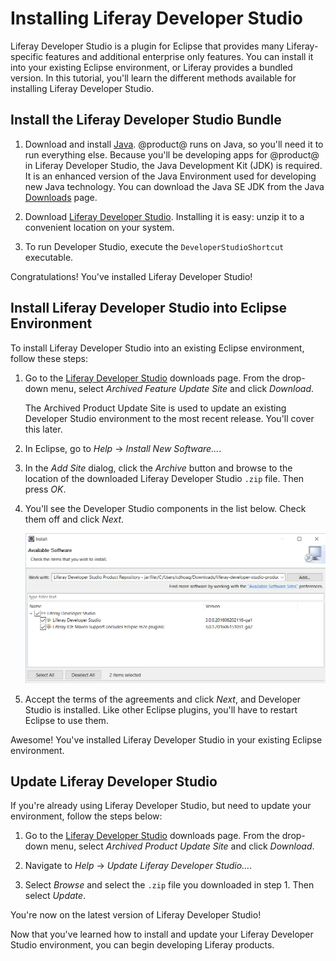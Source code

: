 # Installing Liferay Developer Studio

Liferay Developer Studio is a plugin for Eclipse that provides many
Liferay-specific features and additional enterprise only features. You can
install it into your existing Eclipse environment, or Liferay provides a bundled
version. In this tutorial, you'll learn the different methods available for
installing Liferay Developer Studio.

## Install the Liferay Developer Studio Bundle

1.  Download and install [Java](http://java.oracle.com). @product@ runs on Java,
    so you'll need it to run everything else. Because you'll be developing apps
    for @product@ in Liferay Developer Studio, the Java Development Kit (JDK) is
    required. It is an enhanced version of the Java Environment used for
    developing new Java technology. You can download the Java SE JDK from the
    Java
    [Downloads](http://www.oracle.com/technetwork/java/javase/downloads/index.html)
    page. 

2.  Download
    [Liferay Developer Studio](https://web.liferay.com/group/customer/dxp/downloads/developer-tools).
    Installing it is easy: unzip it to a convenient location on your system. 

3.  To run Developer Studio, execute the `DeveloperStudioShortcut` executable.

Congratulations! You've installed Liferay Developer Studio! 

## Install Liferay Developer Studio into Eclipse Environment

To install Liferay Developer Studio into an existing Eclipse environment, follow
these steps:

1.  Go to the
    [Liferay Developer Studio](https://web.liferay.com/group/customer/dxp/downloads/developer-tools)
    downloads page. From the drop-down menu, select *Archived Feature Update
    Site* and click *Download*.

    The Archived Product Update Site is used to update an existing Developer
    Studio environment to the most recent release. You'll cover this later.

2.  In Eclipse, go to *Help* &rarr; *Install New Software...*. 

3.  In the *Add Site* dialog, click the *Archive* button and browse to the
    location of the downloaded Liferay Developer Studio `.zip` file. Then press
    *OK*.

4.  You'll see the Developer Studio components in the list below. Check them off
    and click *Next*. 

    ![Figure 1: Make sure to check all the Developer Studio components you wish to install.](../../../images-dxp/dev-studio-zip-install.png)

5.  Accept the terms of the agreements and click *Next*, and Developer Studio is
    installed. Like other Eclipse plugins, you'll have to restart Eclipse to use
    them.

Awesome! You've installed Liferay Developer Studio in your existing Eclipse
environment.

## Update Liferay Developer Studio

If you're already using Liferay Developer Studio, but need to update your
environment, follow the steps below:

1.  Go to the
    [Liferay Developer Studio](https://web.liferay.com/group/customer/dxp/downloads/developer-tools)
    downloads page. From the drop-down menu, select *Archived Product Update
    Site* and click *Download*.

2.  Navigate to *Help* &rarr; *Update Liferay Developer Studio...*.

3.  Select *Browse* and select the `.zip` file you downloaded in step 1. Then
    select *Update*.

You're now on the latest version of Liferay Developer Studio!

Now that you've learned how to install and update your Liferay Developer Studio
environment, you can begin developing Liferay products.
